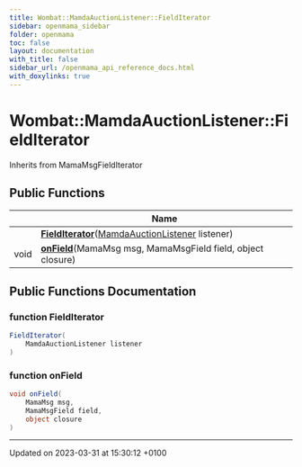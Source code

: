 ```yaml
---
title: Wombat::MamdaAuctionListener::FieldIterator
sidebar: openmama_sidebar
folder: openmama
toc: false
layout: documentation
with_title: false
sidebar_url: /openmama_api_reference_docs.html
with_doxylinks: true
---
```


# Wombat::MamdaAuctionListener::FieldIterator





Inherits from MamaMsgFieldIterator

## Public Functions

|                | Name           |
| -------------- | -------------- |
| | **[FieldIterator](classWombat_1_1MamdaAuctionListener_1_1FieldIterator.html#function-fielditerator)**([MamdaAuctionListener](classWombat_1_1MamdaAuctionListener.html) listener) |
| void | **[onField](classWombat_1_1MamdaAuctionListener_1_1FieldIterator.html#function-onfield)**(MamaMsg msg, MamaMsgField field, object closure) |

## Public Functions Documentation

### function FieldIterator

```csharp
FieldIterator(
    MamdaAuctionListener listener
)
```


### function onField

```csharp
void onField(
    MamaMsg msg,
    MamaMsgField field,
    object closure
)
```


-------------------------------

Updated on 2023-03-31 at 15:30:12 +0100